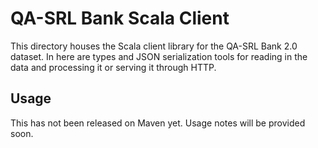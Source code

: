 # QA-SRL Bank Scala Client

This directory houses the Scala client library for the QA-SRL Bank 2.0 dataset.
In here are types and JSON serialization tools for reading in the data and
processing it or serving it through HTTP.

## Usage

This has not been released on Maven yet. Usage notes will be provided soon.

